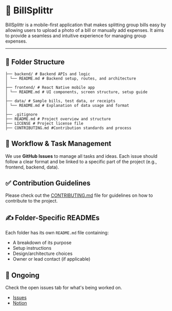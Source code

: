 # 📲 BillSplittr

BillSplittr is a mobile-first application that makes splitting group bills easy by allowing users to upload a photo of a bill or manually add expenses. It aims to provide a seamless and intuitive experience for managing group expenses.

---
## 📁 Folder Structure

```
├── backend/ # Backend APIs and logic
│ └── README.md # Backend setup, routes, and architecture
│
├── frontend/ # React Native mobile app
│ └── README.md # UI components, screen structure, setup guide
│
├── data/ # Sample bills, test data, or receipts
│ └── README.md # Explanation of data usage and format
│
├── .gitignore
├── README.md # Project overview and structure
├── LICENSE # Project license file
├── CONTRIBUTING.md #Contribution standards and process
```

## 🧠 Workflow & Task Management

We use **GitHub Issues** to manage all tasks and ideas. Each issue should follow a clear format and be linked to a specific part of the project (e.g., frontend, backend, data).

## ✅ Contribution Guidelines

Please check out the [CONTRIBUTING.md](https://github.com/billsplittr/BillSplittr/blob/main/CONTRIBUTIONS.md) file for guidelines on how to contribute to the project.

## ✍️ Folder-Specific READMEs

Each folder has its own `README.md` file containing:
- A breakdown of its purpose
- Setup instructions
- Design/architecture choices
- Owner or lead contact (if applicable)


## 🚧 Ongoing

Check the open issues tab for what's being worked on.

- [Issues](https://github.com/billsplittr/BillSplittr/issues)
- [Notion](https://www.notion.so/Bill-Splitter-Root-221536d1cb658058af51c19e45783c5c)
